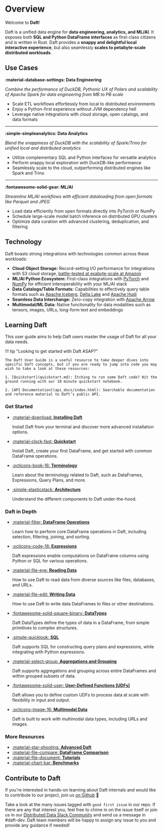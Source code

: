 # Overview

Welcome to **Daft**!

Daft is a unified data engine for **data engineering, analytics, and ML/AI**. It exposes both **SQL and Python DataFrame interfaces** as first-class citizens and is written in Rust. Daft provides a **snappy and delightful local interactive experience**, but also seamlessly **scales to petabyte-scale distributed workloads**.

## Use Cases

**:material-database-settings: Data Engineering**

*Combine the performance of DuckDB, Pythonic UX of Polars and scalability of Apache Spark for data engineering from MB to PB scale*

- Scale ETL workflows effortlessly from local to distributed environments
- Enjoy a Python-first experience without JVM dependency hell
- Leverage native integrations with cloud storage, open catalogs, and data formats
---

**:simple-simpleanalytics: Data Analytics**

*Blend the snappiness of DuckDB with the scalability of Spark/Trino for unified local and distributed analytics*

- Utilize complementary SQL and Python interfaces for versatile analytics
- Perform snappy local exploration with DuckDB-like performance
- Seamlessly scale to the cloud, outperforming distributed engines like Spark and Trino
---

**:fontawesome-solid-gear: ML/AI**

*Streamline ML/AI workflows with efficient dataloading from open formats like Parquet and JPEG*

- Load data efficiently from open formats directly into PyTorch or NumPy
- Schedule large-scale model batch inference on distributed GPU clusters
- Optimize data curation with advanced clustering, deduplication, and filtering

## Technology

Daft boasts strong integrations with technologies common across these workloads:

* **Cloud Object Storage:** Record-setting I/O performance for integrations with S3 cloud storage, [battle-tested at exabyte-scale at Amazon](https://aws.amazon.com/blogs/opensource/amazons-exabyte-scale-migration-from-apache-spark-to-ray-on-amazon-ec2/)
* **ML/AI Python Ecosystem:** First-class integrations with [PyTorch](https://pytorch.org/>) and [NumPy](https://numpy.org/) for efficient interoperability with your ML/AI stack
* **Data Catalogs/Table Formats:** Capabilities to effectively query table formats such as [Apache Iceberg](https://iceberg.apache.org/), [Delta Lake](https://delta.io/) and [Apache Hudi](https://hudi.apache.org/)
* **Seamless Data Interchange:** Zero-copy integration with [Apache Arrow](https://arrow.apache.org/docs/index.html)
* **Multimodal/ML Data:** Native functionality for data modalities such as tensors, images, URLs, long-form text and embeddings

## Learning Daft

This user guide aims to help Daft users master the usage of Daft for all your data needs.

!!! tip "Looking to get started with Daft ASAP?"

    The Daft User Guide is a useful resource to take deeper dives into specific Daft concepts, but if you are ready to jump into code you may wish to take a look at these resources:

    1. [Quickstart](quickstart.md): Itching to run some Daft code? Hit the ground running with our 10 minute quickstart notebook.

    2. [API Documentation](api_docs/index.html): Searchable documentation and reference material to Daft’s public API.

### Get Started

<div class="grid cards" markdown>

- [:material-download: **Installing Daft**](install.md)

    Install Daft from your terminal and discover more advanced installation options.

- [:material-clock-fast: **Quickstart**](quickstart.md)

    Install Daft, create your first DataFrame, and get started with common DataFrame operations.

- [:octicons-book-16: **Terminology**](terms.md)

    Learn about the terminology related to Daft, such as DataFrames, Expressions, Query Plans, and more.

- [:simple-elasticstack: **Architecture**](resources/architecture.md)

    Understand the different components to Daft under-the-hood.

</div>

### Daft in Depth

<div class="grid cards" markdown>

- [:material-filter: **DataFrame Operations**](core_concepts.md#dataframe)

    Learn how to perform core DataFrame operations in Daft, including selection, filtering, joining, and sorting.

- [:octicons-code-16: **Expressions**](core_concepts.md#expressions)

    Daft expressions enable computations on DataFrame columns using Python or SQL for various operations.

- [:material-file-eye: **Reading Data**](core_concepts.md#reading-data)

    How to use Daft to read data from diverse sources like files, databases, and URLs.

- [:material-file-edit: **Writing Data**](core_concepts.md#reading-data)

    How to use Daft to write data DataFrames to files or other destinations.

- [:fontawesome-solid-square-binary: **DataTypes**](core_concepts.md#datatypes)

    Daft DataTypes define the types of data in a DataFrame, from simple primitives to complex structures.

- [:simple-quicklook: **SQL**](core_concepts.md#sql)

    Daft supports SQL for constructing query plans and expressions, while integrating with Python expressions.

- [:material-select-group: **Aggregations and Grouping**](core_concepts.md#aggregations-and-grouping)

    Daft supports aggregations and grouping across entire DataFrames and within grouped subsets of data.

- [:fontawesome-solid-user: **User-Defined Functions (UDFs)**](core_concepts.md#user-defined-functions-udf)

    Daft allows you to define custom UDFs to process data at scale with flexibility in input and output.

- [:octicons-image-16: **Multimodal Data**](core_concepts.md#multimodal-data)

    Daft is built to work with multimodal data types, including URLs and images.

</div>

### More Resources

<div class="grid cards" markdown>

- [:material-star-shooting: **Advanced Daft**](advanced/memory.md)
- [:material-file-compare: **DataFrame Comparison**](resources/dataframe_comparison.md)
- [:material-file-document: **Tutorials**](resources/tutorials.md)
- [:material-chart-bar: **Benchmarks**](resources/benchmarks/tpch.md)

</div>

## Contribute to Daft

If you're interested in hands-on learning about Daft internals and would like to contribute to our project, join us [on Github](https://github.com/Eventual-Inc/Daft) 🚀

Take a look at the many issues tagged with `good first issue` in our repo. If there are any that interest you, feel free to chime in on the issue itself or join us in our [Distributed Data Slack Community](https://join.slack.com/t/dist-data/shared_invite/zt-2e77olvxw-uyZcPPV1SRchhi8ah6ZCtg) and send us a message in #daft-dev. Daft team members will be happy to assign any issue to you and provide any guidance if needed!

<!-- ## Frequently Asked Questions

!!! failure "todo(docs): Add answers to each and more questions if necessary"

??? quote "What does Daft do well? (or What should I use Daft for?)"

    !!! failure "todo(docs): this is from 10 min quickstart, filler answer for now"

    Daft is the right tool for you if you are working with:

    - **Large datasets** that don't fit into memory or would benefit from parallelization
    - **Multimodal data types** such as images, JSON, vector embeddings, and tensors
    - **Formats that support data skipping** through automatic partition pruning and stats-based file pruning for filter predicates
    - **ML workloads** that would benefit from interact computation within a DataFrame (via UDFs)

??? quote "What should I *not* use Daft for?"

??? quote "How do I know if Daft is the right framework for me?"

    See [DataFrame Comparison](resources/dataframe_comparison.md)

??? quote "What is the difference between Daft and Ray?"

??? quote "What is the difference between Daft and Spark?"

??? quote "How does Daft perform at large scales vs other data engines?"

    See [Benchmarks](resources/benchmarks/tpch.md)

??? quote "What is the technical architecture of Daft?"

    See [Technical Architecture](resources/architecture.md)

??? quote "Does Daft perform any telemetry?"

    See [Telemetry](resources/telemetry.md) -->

